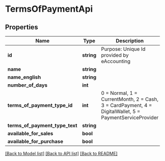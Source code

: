 # TermsOfPaymentApi

## Properties
Name | Type | Description | Notes
------------ | ------------- | ------------- | -------------
**id** | **string** | Purpose: Unique Id provided by eAccounting | [optional] 
**name** | **string** |  | [optional] 
**name_english** | **string** |  | [optional] 
**number_of_days** | **int** |  | [optional] 
**terms_of_payment_type_id** | **int** | 0 &#x3D; Normal, 1 &#x3D; CurrentMonth, 2 &#x3D; Cash, 3 &#x3D; CardPayment, 4 &#x3D; DigitalWallet, 5 &#x3D; PaymentServiceProvider | [optional] 
**terms_of_payment_type_text** | **string** |  | [optional] 
**available_for_sales** | **bool** |  | [optional] 
**available_for_purchase** | **bool** |  | [optional] 

[[Back to Model list]](../README.md#documentation-for-models) [[Back to API list]](../README.md#documentation-for-api-endpoints) [[Back to README]](../README.md)


